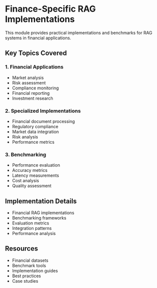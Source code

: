 # Finance-Specific RAG Implementations

This module provides practical implementations and benchmarks for RAG systems in financial applications.

## Key Topics Covered

### 1. Financial Applications
- Market analysis
- Risk assessment
- Compliance monitoring
- Financial reporting
- Investment research

### 2. Specialized Implementations
- Financial document processing
- Regulatory compliance
- Market data integration
- Risk analysis
- Performance metrics

### 3. Benchmarking
- Performance evaluation
- Accuracy metrics
- Latency measurements
- Cost analysis
- Quality assessment

## Implementation Details
- Financial RAG implementations
- Benchmarking frameworks
- Evaluation metrics
- Integration patterns
- Performance analysis

## Resources
- Financial datasets
- Benchmark tools
- Implementation guides
- Best practices
- Case studies 